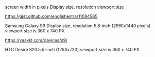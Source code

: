 screen width in pixels
Display size, resolution
viewport size

https://gist.github.com/englishextra/11084565

Samsung Galaxy S9 Display size, resolution
5.8-inch (2960x1440 pixels)
viewport size is 360 x 740 PX

https://yesviz.com/devices/s9/

HTC Desire 820
5.5-inch (1280x720)
viewport size is 360 x 740 PX